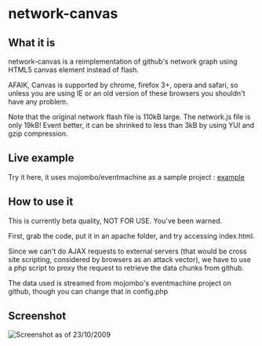 network-canvas
==============

What it is
----------

network-canvas is a reimplementation of github's network graph using HTML5 canvas element instead of flash.

AFAIK, Canvas is supported by chrome, firefox 3+, opera and safari, so unless you are using IE or an old version of these browsers you shouldn't have any problem.

Note that the original network flash file is 110kB large. The network.js file is only 19kB! Event better, it can be shrinked to less than 3kB by using YUI and gzip compression.

Live example
------------

Try it here, it uses mojombo/eventmachine as a sample project : [example](http://hugo.golgoth.net/network-canvas)

How to use it
-------------

This is currently beta quality, NOT FOR USE. You've been warned.

First, grab the code, put it in an apache folder, and try accessing index.html.

Since we can't do AJAX requests to external servers (that would be cross site scripting, considered by browsers as an attack vector), we have to use a php script to proxy the request to retrieve the data chunks from github.

The data used is streamed from mojombo's eventmachine project on github, though you can change that in config.php

Screenshot
----------

![Screenshot as of 23/10/2009](http://cloud.github.com/downloads/Youx/network-canvas/network-canvas.png)
